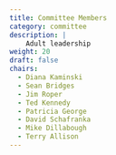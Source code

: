 ```yaml
---
title: Committee Members
category: committee
description: |
    Adult leadership
weight: 20
draft: false
chairs:
  - Diana Kaminski
  - Sean Bridges
  - Jim Roper
  - Ted Kennedy
  - Patricia George
  - David Schafranka
  - Mike Dillabough
  - Terry Allison
---
```


